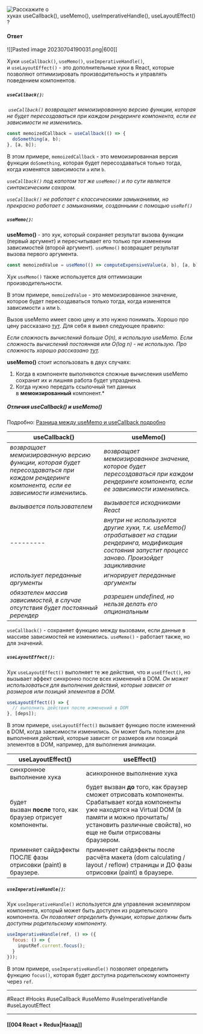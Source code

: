 ![Расскажите о хуках `useCallback()`, `useMemo()`, `useImperativeHandle()`, `useLayoutEffect()`?](https://youtu.be/GZUy2i6QN7o?t=449)

#### Ответ

![[Pasted image 20230704190031.png|600]]

Хуки `useCallback()`, `useMemo()`, `useImperativeHandle()`, и `useLayoutEffect()` - это дополнительные хуки в React, которые позволяют оптимизировать производительность и управлять поведением компонентов.

##### *`useCallback()`:*

 *`useCallback()` возвращает мемоизированную версию функции, которая не будет пересоздаваться при каждом рендеринге компонента, если ее зависимости не изменились.*

```jsx
const memoizedCallback = useCallback(() => {
  doSomething(a, b);
}, [a, b]);
```

В этом примере, `memoizedCallback` - это мемоизированная версия функции `doSomething`, которая будет пересоздаваться только тогда, когда изменятся зависимости `a` или `b`.

*`useCallback()` под капотом тот же `useMemo()` и по сути является синтаксическим сахаром.*

*`useCallback()` не работает с классическими замыканиями, но прекрасно работает с замыканиями, созданными с помощью `useRef()`*

##### *`useMemo()`:*
 
**useMemo()** - это хук, который сохраняет результат вызова функции (первый аргумент) и пересчитывает его только при изменении зависимостей (второй аргумент). `useMemo()` возвращает результат вызова первого аргумента.

``` jsx
const memoizedValue = useMemo(() => computeExpensiveValue(a, b), [a, b]);
```

Хук `useMemo()` также используется для оптимизации производительности.

В этом примере, `memoizedValue` - это мемоизированное значение, которое будет пересоздаваться только тогда, когда изменятся зависимости `a` или `b`.

Вызов useMemo имеет свою цену и это нужно понимать. Хорошо про цену рассказано [тут](https://youtu.be/i6DPqqbdIyw). Для себя я вывел следующее правило:

*Если сложность вычислений больше O(n), я использую useMemo. Если сложность вычислений постоянная или O(log n) - не использую. Про сложность хорошо рассказано [тут](https://tproger.ru/articles/computational-complexity-explained/).*

**useMemo()** стоит использовать в двух случаях:
1. Когда в компоненте выполняются сложные вычисления useMemo сохранит их и лишняя работа будет упразднена.
2. Когда нужно передать ссылочный тип данных в **мемоизированный** компонент.*

##### Отличия useCallback() и useMemo()

Подробно: [Разница между useMemo и useCallback подробно](https://habr.com/ru/articles/579242/)

| useCallback()                                                                                                                                      | useMemo()                                                                                                                                                      |
| -------------------------------------------------------------------------------------------------------------------------------------------------- | -------------------------------------------------------------------------------------------------------------------------------------------------------------- |
| *возвращает мемоизированную версию функции, которая будет пересоздаваться при каждом рендеринге компонента, если ее зависимости изменились.* | *возвращает мемоизированное значение, которое будет пересоздаваться при каждом рендеринге компонента, если ее зависимости изменились.*                                             |
| *вызывается пользователем*                                                                                                                         | *вызывается исходниками React*                                                                                                                                 |
| ---------                                                                                                                                        | *внутри не используются другие хуки, т.к. useMemo() отрабатывает на стадии рендеринга, модификация состояния запустит процесс заново. Произойдет зацикливание* |
| *использует переданные аргументы*                                                                                                                  | *игнорирует переданные аргументы*                                                                                                                              |
| *обязателен массив зависимостей, в случае отсутствия будет постоянный ререндер*                                                                    | *разрешен undefined, но нельзя делать его опциональным*                                                                                                                                                             |

`useCallback()` - сохраняет функцию между вызовами, если данные в массиве зависимостей не изменились. `useMemo()` - работает также, но для значений.

##### *`useLayoutEffect()`:*

Хук `useLayoutEffect()` выполняет те же действия, что и `useEffect()`, но вызывает эффект синхронно после всех изменений в DOM. *Он может использоваться для выполнения действий, которые зависят от размеров или позиций элементов в DOM.*

```jsx
useLayoutEffect(() => {
  // выполнить действия после изменений в DOM
}, [deps]);
```

В этом примере, `useLayoutEffect()` вызывает функцию после изменений в DOM, когда зависимости изменились. Он может быть полезен для выполнения действий, которые зависят от размеров или позиций элементов в DOM, например, для выполнения анимации.

| useLayoutEffect()                                             | useEffect()                                                                                                                                                                                                                   |
| ------------------------------------------------------------- | ----------------------------------------------------------------------------------------------------------------------------------------------------------------------------------------------------------------------------- |
| синхронное выполнение хука                                    | асинхронное выполнение хука                                                                                                                                                                                                   |
| будет вызван **после** того, как браузер отрисует компоненты.     | будет вызван **до** того, как браузер сможет отрисовать компоненты. Срабатывает когда компоненты уже находятся на Virtual DOM (в памяти и можно прочитать/установить различные свойств), но еще не были отрисованы браузером. |
| применяет сайдэфекты ПОСЛЕ фазы отрисовки (paint) в браузере. | применяет сайдэфекты после расчёта макета (dom calculating / layout / reflow) страницы и ДО фазы отрисовки (paint) в браузере.                                                                                                |

##### *`useImperativeHandle()`:*

Хук `useImperativeHandle()` используется для управления экземпляром компонента, который может быть доступен из родительского компонента. *Он позволяет определить функции, которые должны быть доступны родительскому компоненту.*

```jsx
useImperativeHandle(ref, () => ({
  focus: () => {
    inputRef.current.focus();
  }
}));
```

В этом примере, `useImperativeHandle()` позволяет определить функцию `focus()`, которая будет доступна родительскому компоненту через `ref`.


____
#React #Hooks #useCallback #useMemo #useImperativeHandle #useLayoutEffect

____

#### [[004 React + Redux|Назад]]